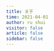 ```yaml
---
title: 关于
time: 2021-04-01
author: ru shui
visitor: false
article: false
sidebar: false
---
```

